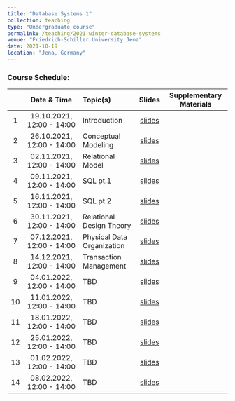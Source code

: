 ```yaml
---
title: "Database Systems 1"
collection: teaching
type: "Undergraduate course"
permalink: /teaching/2021-winter-database-systems
venue: "Friedrich-Schiller University Jena"
date: 2021-10-19
location: "Jena, Germany"
---
```


### Course Schedule:

| | Date & Time | Topic(s)  | Slides | Supplementary Materials |
|:---: | :---: | :---|:---:|:---:|
|1| 19.10.2021, 12:00 - 14:00 |Introduction|[slides](https://marcusparadies.github.io/teaching/2021-winter-database-systems)||
|2| 26.10.2021, 12:00 - 14:00 |Conceptual Modeling|[slides](https://marcusparadies.github.io/teaching/2021-winter-database-systems)||
|3| 02.11.2021, 12:00 - 14:00 |Relational Model|[slides](https://marcusparadies.github.io/teaching/2021-winter-database-systems)||
|4| 09.11.2021, 12:00 - 14:00 |SQL pt.1|[slides](https://marcusparadies.github.io/teaching/2021-winter-database-systems)||
|5| 16.11.2021, 12:00 - 14:00 |SQL pt.2|[slides](https://marcusparadies.github.io/teaching/2021-winter-database-systems)||
|6| 30.11.2021, 12:00 - 14:00 |Relational Design Theory|[slides](https://marcusparadies.github.io/teaching/2021-winter-database-systems)||
|7| 07.12.2021, 12:00 - 14:00 |Physical Data Organization|[slides](https://marcusparadies.github.io/teaching/2021-winter-database-systems)||
|8| 14.12.2021, 12:00 - 14:00 |Transaction Management|[slides](https://marcusparadies.github.io/teaching/2021-winter-database-systems)||
|9| 04.01.2022, 12:00 - 14:00 |TBD|[slides](https://marcusparadies.github.io/teaching/2021-winter-database-systems)||
|10| 11.01.2022, 12:00 - 14:00 |TBD|[slides](https://marcusparadies.github.io/teaching/2021-winter-database-systems)||
|11| 18.01.2022, 12:00 - 14:00 |TBD|[slides](https://marcusparadies.github.io/teaching/2021-winter-database-systems)||
|12| 25.01.2022, 12:00 - 14:00 |TBD|[slides](https://marcusparadies.github.io/teaching/2021-winter-database-systems)||
|13| 01.02.2022, 12:00 - 14:00 |TBD|[slides](https://marcusparadies.github.io/teaching/2021-winter-database-systems)||
|14| 08.02.2022, 12:00 - 14:00 |TBD|[slides](https://marcusparadies.github.io/teaching/2021-winter-database-systems)||
